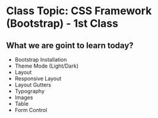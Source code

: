 # Class Topic: CSS Framework (Bootstrap) - 1st Class

## What we are goint to learn today?
  - Bootstrap Installation
  - Theme Mode (Light/Dark)
  - Layout
  - Responsive Layout
  - Layout Gutters
  - Typography
  - Images
  - Table
  - Form Control